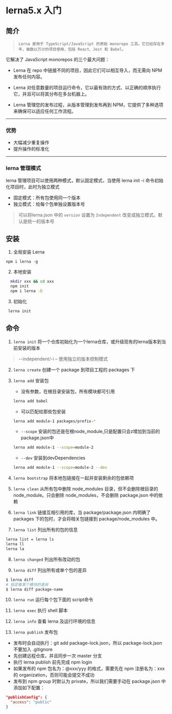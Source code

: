 # lerna5.x 入门

## 简介

> `Lerna 是用于 TypeScript/JavaScript 的原始 monorepo 工具。它已经存在多年，被数以万计的项目使用，包括 React、Jest 和 Babel。`

它解决了 JavaScript monorepos 的三个最大问题：

+ Lerna 在 repo 中链接不同的项目，因此它们可以相互导入，而无需向 NPM 发布任何内容。 

+ Lerna 对任意数量的项目运行命令，它以最有效的方式、以正确的顺序执行它，并且可以将其分布在多台机器上。 

+ Lerna 管理您的发布过程，从版本管理到发布再到 NPM，它提供了多种选项来确保可以适应任何工作流程。
---
### 优势
+ 大幅减少重复操作
+ 提升操作的标准化
---
### lerna 管理模式
lerna 管理项目可以使用两种模式，默认固定模式，当使用 lerna init -i 命令初始化项目时，此时为独立模式
+ 固定模式：所有包使用同一个版本
+ 独立模式：给每个包单独设置版本号

>可以将lerna.json 中的 `version`  设置为 `Independent` 改变成独立模式。默认是统一的版本号

## 安装
  1. 全局安装 Lerna
  ```
  npm i lerna -g
  ```
  2. 本地安装
  ```sh
    mkdir xxx && cd xxx 
    npm init 
    npm i lerna -D
  ```
  3. 初始化
  ```sh
   lerna init
  ```

## 命令

1. `lerna init`  将一个仓库初始化为一个lerna仓库，或升级现有的lerna版本到当前安装的版本
> --independent/-i – 使用独立的版本控制模式

2. `lerna create` 创建一个 package 到项目工程的 packages 下

3. `lerna add` 安装包  
   +  没有参数，在根目录安装包，所有模块都可引用
    ```sh
    lerna add babel
    ```
   + 可以匹配给那些包安装
   ```sh
   lerna add module-1 packages/prefix-*
   ```
   + `--scope` 安装的包还是在根node_module,只是配置只会z增加到当前的package.json中
   ```sh
   lerna add module-1 --scope=module-2
   ``` 
   +  `--dev` 安装到devDependencies 
   ```sh
   lerna add module-1 --scope=module-2 --dev
   ``` 
 
4. `lerna bootstrap` 将本地包链接在一起并安装剩余的包依赖项

5. `lerna clean` 从所有包中删除 node_modules 目录，但不会删除根目录的node_module。只会删除 node_modules，不会删除 package.json 中的依赖

6. `lerna link` 链接互相引用的库，当 package/package.json 内明确了 packages 下的包时，才会将相关包链接到 package/node_modules 中。

7. `lerna list` 列出所有的包的信息
  ```sh
  lerna list = lerna ls
  lerna ll
  lerna la
  ```

8. `lerna changed` 列出所有改动的包
 
9. `lerna diff` 列出所有或单个包的差异
```sh
$ lerna diff
# 指定看某个模块的差异
$ lerna diff package-name
```
10. `lerna run`  运行每个包下面的 script命令

11. `lerna exec` 执行 shell 脚本

12. `lerna info` 查看 lerna 及运行环境的信息

13. `lerna publish` 发布包
+ 发布时会自动执行：git add package-lock.json，所以 package-lock.json 不要加入 .gitignore
+ 先创建远程仓库，并且同步一次 master 分支
+ 执行 lerna publish 前先完成 npm login
+ 如果发布的 npm 包名为：@xxx/yyy 的格式，需要先在 npm 注册名为：xxx 的 organization，否则可能会提交不成功
+ 发布到 npm group 时默认为 private，所以我们需要手动在 package.json 中添加如下配置：
```json
"publishConfig": {
  "access": "public"
}
```

